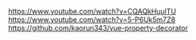 https://www.youtube.com/watch?v=CQAQkHuulTU
https://www.youtube.com/watch?v=5-P6Uk5m7Z8
https://github.com/kaorun343/vue-property-decorator
